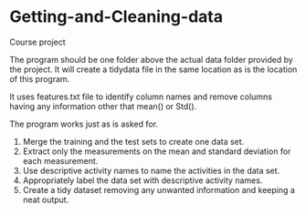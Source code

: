 # Getting-and-Cleaning-data
Course project

The program should be one folder above the actual data folder provided by the project. It will create a tidydata file in the same location as is the location of this program.

It uses features.txt file to identify column names and remove columns having any information other that mean() or Std().

The program works just as is asked for. 
1. Merge the training and the test sets to create one data set.
2. Extract only the measurements on the mean and standard deviation for each measurement. 
3. Use descriptive activity names to name the activities in the data set.
4. Appropriately label the data set with descriptive activity names. 
5. Create a tidy dataset removing any unwanted information and keeping a neat output. 

